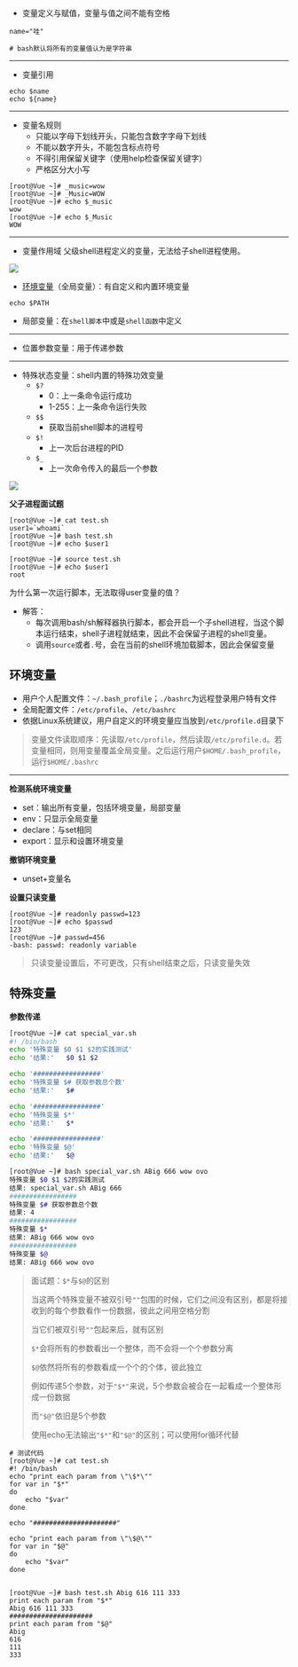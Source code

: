 - 变量定义与赋值，变量与值之间不能有空格
```shell
name="哇"

# bash默认将所有的变量值认为是字符串
```
---
- 变量引用
```shell
echo $name
echo ${name}
```
---
- 变量名规则
	- 只能以字母下划线开头，只能包含数字字母下划线
	- 不能以数字开头，不能包含标点符号
	- 不得引用保留关键字（使用help检查保留关键字）
	- 严格区分大小写

```shell
[root@Vue ~]# _music=wow
[root@Vue ~]# _Music=WOW
[root@Vue ~]# echo $_music
wow
[root@Vue ~]# echo $_Music
WOW
```
---
- 变量作用域
父级shell进程定义的变量，无法给子shell进程使用。

![](attachments/Pasted%20image%2020240530110353.png)

- [环境变量](#环境变量)（全局变量）：有自定义和内置环境变量
```shell
echo $PATH
```

- 局部变量：在`shell脚本`中或是`shell函数`中定义
---
- 位置参数变量：用于传递参数
---
- 特殊状态变量：shell内置的特殊功效变量
	- `$?`
		- 0：上一条命令运行成功
		- 1-255：上一条命令运行失败
	- `$$`
		- 获取当前shell脚本的进程号
	- `$!`
		- 上一次后台进程的PID
	- `$_`
		- 上一次命令传入的最后一个参数

![](attachments/Pasted%20image%2020240530111111.png)



**父子进程面试题**
```shell
[root@Vue ~]# cat test.sh 
user1=`whoami`
[root@Vue ~]# bash test.sh
[root@Vue ~]# echo $user1

[root@Vue ~]# source test.sh
[root@Vue ~]# echo $user1
root
```

为什么第一次运行脚本，无法取得user变量的值？
- 解答：
	- 每次调用bash/sh解释器执行脚本，都会开启一个子shell进程，当这个脚本运行结束，shell子进程就结束，因此不会保留子进程的shell变量。
	- 调用`source`或者`.`号，会在当前的shell环境加载脚本，因此会保留变量



## 环境变量 
- 用户个人配置文件：`~/.bash_profile`；`./bashrc`为远程登录用户特有文件
- 全局配置文件：`/etc/profile`、`/etc/bashrc`
- 依据Linux系统建议，用户自定义的环境变量应当放到`/etc/profile.d`目录下

>变量文件读取顺序：先读取`/etc/profile`，然后读取`/etc/profile.d`。若变量相同，则用变量覆盖全局变量。之后运行用户`$HOME/.bash_profile`，运行`$HOME/.bashrc`

---
**检测系统环境变量**
- set：输出所有变量，包括环境变量，局部变量
- env：只显示全局变量
- declare：与set相同
- export：显示和设置环境变量

**撤销环境变量**
- unset+变量名


**设置只读变量**
```shell
[root@Vue ~]# readonly passwd=123
[root@Vue ~]# echo $passwd
123
[root@Vue ~]# passwd=456
-bash: passwd: readonly variable
```

>只读变量设置后，不可更改，只有shell结束之后，只读变量失效



## 特殊变量
**参数传递**
```bash
[root@Vue ~]# cat special_var.sh 
#! /bin/bash
echo '特殊变量 $0 $1 $2的实践测试'
echo '结果:'   $0 $1 $2

echo '#################'
echo '特殊变量 $# 获取参数总个数'
echo '结果:'   $#

echo '#################'
echo '特殊变量 $*'
echo '结果:'   $*

echo '#################'
echo '特殊变量 $@'
echo '结果:'   $@

[root@Vue ~]# bash special_var.sh ABig 666 wow ovo
特殊变量 $0 $1 $2的实践测试
结果: special_var.sh ABig 666
#################
特殊变量 $# 获取参数总个数
结果: 4
#################
特殊变量 $*
结果: ABig 666 wow ovo
#################
特殊变量 $@
结果: ABig 666 wow ovo
```

>面试题：`$*`与`$@`的区别
>
>当这两个特殊变量不被双引号`""`包围的时候，它们之间没有区别，都是将接收到的每个参数看作一份数据，彼此之间用空格分割
>
>当它们被双引号`""`包起来后，就有区别
>
>`$*`会将所有的参数看出一个整体，而不会将一个个参数分离
>
>`$@`依然将所有的参数看成一个个的个体，彼此独立
>
>例如传递5个参数，对于`"$*"`来说，5个参数会被合在一起看成一个整体形成一份数据
>
>而`"$@"`依旧是5个参数
>
>使用echo无法输出`"$*"`和`"$@"`的区别；可以使用for循环代替
>


```shell
# 测试代码
[root@Vue ~]# cat test.sh 
#! /bin/bash
echo "print each param from \"\$*\""
for var in "$*"
do
	echo "$var"
done

echo "#####################"

echo "print each param from \"\$@\""
for var in "$@"
do
	echo "$var"
done


[root@Vue ~]# bash test.sh Abig 616 111 333
print each param from "$*"
Abig 616 111 333
#####################
print each param from "$@"
Abig
616
111
333
```

